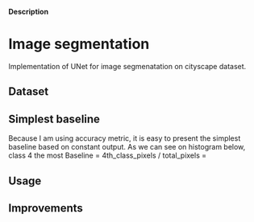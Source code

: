 __Description__
    
# Image segmentation 
  Implementation of UNet for image segmenatation on cityscape dataset.

## Dataset



## Simplest baseline
  Because I am using accuracy metric, it is easy to present the simplest baseline based on constant output. As we can see on histogram below, class 4 the most
  Baseline = 4th_class_pixels / total_pixels =

## Usage

## Improvements
